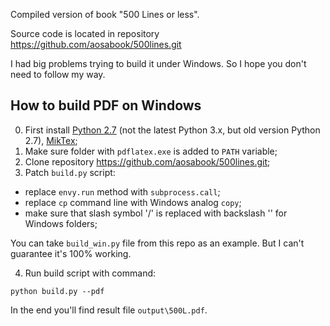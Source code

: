 Compiled version of book "500 Lines or less".

Source code is located in repository https://github.com/aosabook/500lines.git

I had big problems trying to build it under Windows. So I hope you don't need to follow my way.

## How to build PDF on Windows

0. First install [Python 2.7](https://www.python.org/downloads/release/python-2714/) (not the latest Python 3.x, but old version Python 2.7), [MikTex](https://miktex.org/);
1. Make sure folder with `pdflatex.exe` is added to `PATH` variable;
2. Clone repository https://github.com/aosabook/500lines.git;
3. Patch `build.py` script:
  * replace `envy.run` method with `subprocess.call`;
  * replace `cp` command line with Windows analog `copy`;
  * make sure that slash symbol '/' is replaced with backslash '\' for Windows folders;

  You can take `build_win.py` file from this repo as an example. But I can't guarantee it's 100% working.

4. Run build script with command:
```
python build.py --pdf
```

In the end you'll find result file `output\500L.pdf`.
